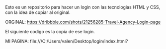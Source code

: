 Esto es un repositorio para hacer un login con las tecnologias HTML y CSS, con la idea de copiar al original.

ORGINAL: https://dribbble.com/shots/21256285-Travel-Agency-Login-page

El siguiente codigo es la copia de ese login.

MI PAGINA: file:///C:/Users/valen/Desktop/login/index.html?
